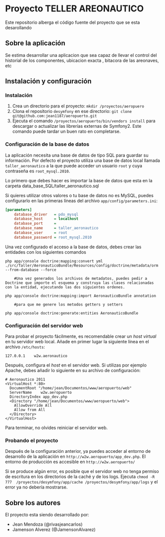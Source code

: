 Proyecto TELLER AREONAUTICO
==================

Este repositorio alberga el código fuente del proyecto que se esta desarollando

Sobre la aplicación
-------------------

Se estima desarrollar una aplicacion que sea capaz de llevar el control del historial de los componentes, ubicacion exacta , 
bitacora de las areonaves, etc

Instalación y configuración
---------------------------

### Instalación ###

  1. Crea un directorio para el proyecto: `mkdir /proyectos/aeropuero`
  2. Clona el repositorio `desymfony` en ese directorio:
  `git clone git@github.com:jean1187/aeropuerto.git`
  3. Ejecuta el comando `/proyectos/aeropuerto/bin/vendors install` para descargar
  o actualizar las librerías externas de Symfony2. Este comando puede tardar
  un buen rato en completarse.

### Configuración de la base de datos ###

La aplicación necesita una base de datos de tipo SQL para guardar su 
información. Por defecto el proyecto utiliza una base de datos local llamada
`taller_aeronautico` a la que puede acceder un usuario  `root` y 
cuya contraseña es `root_mysql.2010`.

Lo primero que debes hacer es importar la base de datos que esta en la carpeta data_base_SQL/taller_aeronautico.sql

Si quieres utilizar otros valores o tu base de datos no es MySQL, puedes 
configurarlo en las primeras líneas del archivo `app/config/parameters.ini`:

```ini
[parameters]
    database_driver   = pdo_mysql
    database_host     = localhost
    database_port     =
    database_name     = taller_aeronautico
    database_user     = root
    database_password = root_mysql.2010
```

Una vez configurado el acceso a la base de datos, debes crear las entidades con los siguientes comandos

```
php app/console doctrine:mapping:convert yml ./src/Taller/AeronauticoBundle/Resources/config/doctrine/metadata/orm --from-database --force

	#Una vez generados los archivos de metadatos, puedes pedir a Doctrine que importe el esquema y construya las clases relacionadas con la entidad, ejecutando las dos siguientes ordenes.

php app/console doctrine:mapping:import AeronauticoBundle annotation
	
	#para que me genere los metodos getters y setters

php app/console doctrine:generate:entities AeronauticoBundle

```

### Configuración del servidor web ###

Para probar el proyecto fácilmente, es recomendable crear un *host virtual* en 
tu servidor web local. Añade en primer lugar la siguiente línea en el archivo 
`/etc/hosts`:

```
127.0.0.1    w2w.aeronautico

```

Después, configura el *host* en el servidor web. Si utilizas por ejemplo 
Apache, debes añadir lo siguiente en su archivo de configuración:

```
# Aeronautico 2011
<VirtualHost *:80>
  DocumentRoot "/home/jean/Documentos/www/aeropuerto/web"
  ServerName    w2w.aeropuerto
  DirectoryIndex app_dev.php
  <Directory "/home/jean/Documentos/www/aeropuerto/web">
    AllowOverride All
    Allow from All
  </Directory>
</VirtualHost>

```

Para terminar, no olvides reiniciar el servidor web.

### Probando el proyecto ###

Después de la configuración anterior, ya puedes acceder al entorno de 
desarrollo de la aplicación en `http://w2w.aeropuerto/app_dev.php`. El 
entorno de producción es accesible en `http://w2w.aeropuerto/`

Si se produce algún error, es posible que el servidor web no tenga permiso de 
escritura en los directorios de la caché y de los logs. Ejecuta `chmod -R 777 
/proyectos/desymfony/app/cache /proyectos/desymfony/app/logs` y el error ya no 
debería mostrarse.



Sobre los autores
-----------------

El proyecto esta siendo desarrollado por:

  * Jean Mendoza (@rivasjeancarlos)
  * Jamenson Alverez (@JamensonAlvarez)


